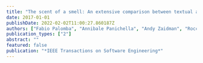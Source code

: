 ```yaml
---
title: "The scent of a smell: An extensive comparison between textual and structural smells"
date: 2017-01-01
publishDate: 2022-02-02T11:00:27.860187Z
authors: ["Fabio Palomba", "Annibale Panichella", "Andy Zaidman", "Rocco Oliveto", "Andrea De Lucia"]
publication_types: ["2"]
abstract: ""
featured: false
publication: "*IEEE Transactions on Software Engineering*"
---
```


